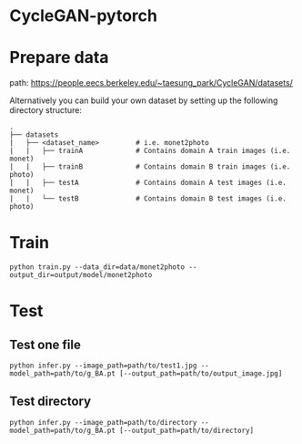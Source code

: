 # CycleGAN-pytorch

# Prepare data

path: https://people.eecs.berkeley.edu/~taesung_park/CycleGAN/datasets/


Alternatively you can build your own dataset by setting up the following directory structure:

    .
    ├── datasets                   
    |   ├── <dataset_name>         # i.e. monet2photo
    |   |   ├── trainA             # Contains domain A train images (i.e. monet)
    |   |   ├── trainB             # Contains domain B train images (i.e. photo)
    |   |   ├── testA              # Contains domain A test images (i.e. monet)
    |   |   └── testB              # Contains domain B test images (i.e. photo)

# Train

```
python train.py --data_dir=data/monet2photo --output_dir=output/model/monet2photo
```

# Test

## Test one file

```
python infer.py --image_path=path/to/test1.jpg --model_path=path/to/g_BA.pt [--output_path=path/to/output_image.jpg]
```

## Test directory

```
python infer.py --image_path=path/to/directory --model_path=path/to/g_BA.pt [--output_path=path/to/directory]
```
